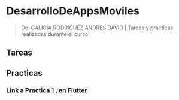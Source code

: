 # DesarrolloDeAppsMoviles
> De: GALICIA RODRIGUEZ ANDRES DAVID | Tareas y practicas realizadas durante el curso

## Tareas 
## Practicas
### Link a [Practica 1](https://github.com/aztro09/DesarrolloDeAppsMoviles/tree/109c369d728de7082ea4ddf2f2b12ae7774426a4/Practica1) , en [Flutter](https://github.com/aztro09/DesarrolloDeAppsMoviles/tree/094bb22368930fcdc0da632a0a78b98b90feb4c3/Practica1Flutter)

